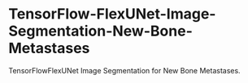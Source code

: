 # TensorFlow-FlexUNet-Image-Segmentation-New-Bone-Metastases
TensorFlowFlexUNet Image Segmentation for New Bone Metastases.
